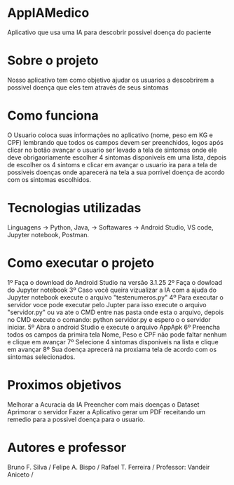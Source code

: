 # AppIAMedico
Aplicativo que usa uma IA para descobrir possivel doença do paciente

# Sobre o projeto
Nosso aplicativo tem como objetivo ajudar os usuarios a descobrirem a possivel doença que eles tem através de seus sintomas

# Como funciona
O Usuario coloca suas informações no aplicativo (nome, peso em KG e CPF) lembrando que todos os campos devem ser preenchidos, logos após clicar no botão avançar o usuario ser´levado a tela de sintomas onde ele deve obrigaoriamente escolher 4 sintomas disponiveis em uma lista, depois de escolher os 4 sintoms e clicar em avançar o usuario ira para a tela de possiveis doenças onde aparecerá na tela a sua porrivel doença de acordo com os sintomas escolhidos.

# Tecnologias utilizadas
Linguagens -> Python, Java, -> 
Softawares -> Android Studio, VS code, Jupyter notebook, Postman.

# Como executar o projeto
1º Faça o download do Android Studio na versão 3.1.25 
2º Faça o dowload do Jupyter notebook 
3º Caso você queira vizualizar a IA com a ajuda do Jupyter notebook execute o arquivo "testenumeros.py"
4º Para executar o servidor voce pode executar pelo Jupter para isso execute o arquivo "servidor.py" ou va ate o CMD entre nas pasta onde esta o arquivo, depois no CMD execute o comando: python servidor.py e espero o o servidor iniciar.
5º Abra o android Studio e execute o arquivo AppApk
6º Preencha todos os campos da primira tela Nome, Peso e CPF não pode faltar nenhum e clique em avançar
7º Selecione 4 sintomas disponiveis na lista e clique em avançar
8º Sua doença aprecerá na proxiama tela de acordo com os sintomas selecionados.

# Proximos objetivos
Melhorar a Acuracia da IA
Preencher com mais doenças o Dataset
Aprimorar o servidor
Fazer a Aplicativo gerar um PDF receitando um remedio para a possivel doença para o usuario. 

# Autores e professor
Bruno F. Silva /
Felipe A. Bispo  / 
Rafael T. Ferreira /
Professor: Vandeir Aniceto /

